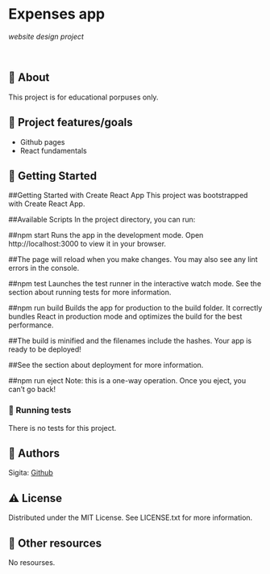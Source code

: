 # Expenses app

_website design project_

<br>

## 🌟 About

This project is for educational porpuses only.

## 🎯 Project features/goals

- Github pages
- React fundamentals

## 🧰 Getting Started

##Getting Started with Create React App
This project was bootstrapped with Create React App.

##Available Scripts
In the project directory, you can run:

##npm start
Runs the app in the development mode.
Open http://localhost:3000 to view it in your browser.

##The page will reload when you make changes.
You may also see any lint errors in the console.

##npm test
Launches the test runner in the interactive watch mode.
See the section about running tests for more information.

##npm run build
Builds the app for production to the build folder.
It correctly bundles React in production mode and optimizes the build for the best performance.

##The build is minified and the filenames include the hashes.
Your app is ready to be deployed!

##See the section about deployment for more information.

##npm run eject
Note: this is a one-way operation. Once you eject, you can’t go back!

### 🧪 Running tests

There is no tests for this project.

## 🎅 Authors

Sigita: [Github](https://github.com/SigitaZaromskiene)

## ⚠️ License

Distributed under the MIT License. See LICENSE.txt for more information.

## 🔗 Other resources

No resourses.
